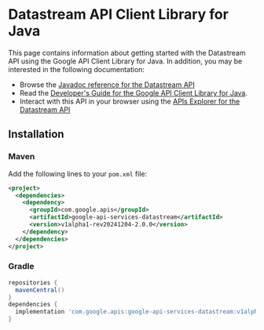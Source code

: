 # Datastream API Client Library for Java



This page contains information about getting started with the Datastream API
using the Google API Client Library for Java. In addition, you may be interested
in the following documentation:

* Browse the [Javadoc reference for the Datastream API][javadoc]
* Read the [Developer's Guide for the Google API Client Library for Java][google-api-client].
* Interact with this API in your browser using the [APIs Explorer for the Datastream API][api-explorer]

## Installation

### Maven

Add the following lines to your `pom.xml` file:

```xml
<project>
  <dependencies>
    <dependency>
      <groupId>com.google.apis</groupId>
      <artifactId>google-api-services-datastream</artifactId>
      <version>v1alpha1-rev20241204-2.0.0</version>
    </dependency>
  </dependencies>
</project>
```

### Gradle

```gradle
repositories {
  mavenCentral()
}
dependencies {
  implementation 'com.google.apis:google-api-services-datastream:v1alpha1-rev20241204-2.0.0'
}
```

[javadoc]: https://googleapis.dev/java/google-api-services-datastream/latest/index.html
[google-api-client]: https://github.com/googleapis/google-api-java-client/
[api-explorer]: https://developers.google.com/apis-explorer/#p/datastream/v1/
